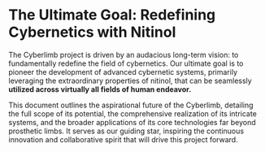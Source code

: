 # The Ultimate Goal: Redefining Cybernetics with Nitinol

The Cyberlimb project is driven by an audacious long-term vision: to fundamentally redefine the field of cybernetics. Our ultimate goal is to pioneer the development of advanced cybernetic systems, primarily leveraging the extraordinary properties of nitinol, that can be seamlessly **utilized across virtually all fields of human endeavor.**

This document outlines the aspirational future of the Cyberlimb, detailing the full scope of its potential, the comprehensive realization of its intricate systems, and the broader applications of its core technologies far beyond prosthetic limbs. It serves as our guiding star, inspiring the continuous innovation and collaborative spirit that will drive this project forward.

